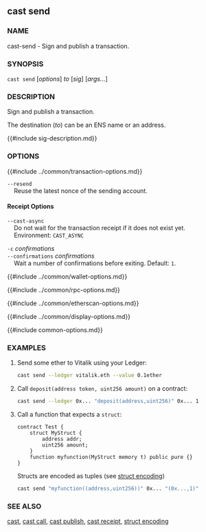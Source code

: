 ## cast send

### NAME

cast-send - Sign and publish a transaction.

### SYNOPSIS

``cast send`` [*options*] *to* [*sig*] [*args...*]

### DESCRIPTION

Sign and publish a transaction.

The destination (*to*) can be an ENS name or an address.

{{#include sig-description.md}}

### OPTIONS

{{#include ../common/transaction-options.md}}

`--resend`  
&nbsp;&nbsp;&nbsp;&nbsp;Reuse the latest nonce of the sending account.


#### Receipt Options

`--cast-async`  
&nbsp;&nbsp;&nbsp;&nbsp;Do not wait for the transaction receipt if it does not exist yet.  
&nbsp;&nbsp;&nbsp;&nbsp;Environment: `CAST_ASYNC`

`-c` *confirmations*  
`--confirmations` *confirmations*  
&nbsp;&nbsp;&nbsp;&nbsp;Wait a number of confirmations before exiting. Default: `1`.

{{#include ../common/wallet-options.md}}

{{#include ../common/rpc-options.md}}

{{#include ../common/etherscan-options.md}}

{{#include ../common/display-options.md}}

{{#include common-options.md}}

### EXAMPLES

1. Send some ether to Vitalik using your Ledger:
    ```sh
    cast send --ledger vitalik.eth --value 0.1ether
    ```

2. Call `deposit(address token, uint256 amount)` on a contract:
    ```sh
    cast send --ledger 0x... "deposit(address,uint256)" 0x... 1
    ```

3. Call a function that expects a `struct`:

    ```solidity
    contract Test {
        struct MyStruct {
            address addr;
            uint256 amount;
        }
        function myfunction(MyStruct memory t) public pure {}
    }
    ```

    Structs are encoded as tuples (see [struct encoding](./reference/common/struct-encoding.md))

    ```sh
    cast send "myfunction((address,uint256))" 0x... "(0x...,1)"
    ```
### SEE ALSO

[cast](./cast.md), [cast call](./cast-call.md), [cast publish](./cast-publish.md), [cast receipt](./cast-receipt.md), [struct encoding](./misc/struct-encoding.md)
